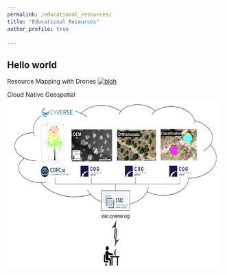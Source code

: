 ```yaml
---
permalink: /educational_resources/
title: "Educational Resources"
author_profile: true

---
```




## Hello world

Resource Mapping with Drones
  <a href="https://www.gillanscience.com/resource_mapping_with_drones">
    <img src="https://github.com/jeffgillan/resource_mapping_with_drones/blob/main/docs/images/drone_over_SRER.png?raw=true" alt="blah" width="500" height="400">
  </a>

  Cloud Native Geospatial 
  <a href="https://www.gillanscience.com/cloud-native-geospatial">
    <img src="https://github.com/jeffgillan/cloud-native-geospatial/blob/main/docs/images/stac3.png?raw=true" alt="blah" width="500" height="400">
  </a>
